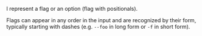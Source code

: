 I represent a flag or an option (flag with positionals).

Flags can appear in any order in the input and are recognized by their form, typically starting with dashes (e.g. `--foo` in long form or `-f` in short form).